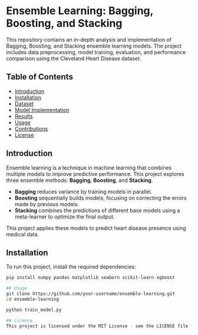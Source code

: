 # Ensemble Learning: Bagging, Boosting, and Stacking

This repository contains an in-depth analysis and implementation of Bagging, Boosting, and Stacking ensemble learning models. The project includes data preprocessing, model training, evaluation, and performance comparison using the Cleveland Heart Disease dataset.

## Table of Contents
- [Introduction](#introduction)
- [Installation](#installation)
- [Dataset](#dataset)
- [Model Implementation](#model-implementation)
- [Results](#results)
- [Usage](#usage)
- [Contributions](#contributions)
- [License](#license)

## Introduction
Ensemble learning is a technique in machine learning that combines multiple models to improve predictive performance. This project explores three ensemble methods: **Bagging**, **Boosting**, and **Stacking**.

- **Bagging** reduces variance by training models in parallel.
- **Boosting** sequentially builds models, focusing on correcting the errors made by previous models.
- **Stacking** combines the predictions of different base models using a meta-learner to optimize the final output.

This project applies these models to predict heart disease presence using medical data.

## Installation
To run this project, install the required dependencies:

```sh
pip install numpy pandas matplotlib seaborn scikit-learn xgboost

## Usage 
git clone https://github.com/your-username/ensemble-learning.git
cd ensemble-learning

python train_model.py

## License
This project is licensed under the MIT License - see the LICENSE file for details.

